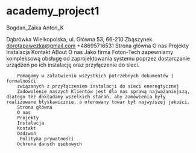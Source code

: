 # academy_project1
Bogdan_Zaika
Anton_K


Dąbrówka Wielkopolska, ul. Główna 53, 66-210 Zbąszynek
        dorotapawezka@gmail.com
        +48695716531
        Strona główna
        O nas
        Projekty
        Instalacja
        Kontakt
        ABout
        O nas
        Jako firma Foton-Tech zapewniamy kompleksową obsługę od zaprojektowania systemu poprzez dostarczanie urządzeń po ich instalację oraz przyłączenie do sieci.
        
        Pomagamy w załatwieniu wszystkich potrzebnych dokumentów i formalnośći
        związanych z przyłączeniem instalacji do sieci eneregtycznej
        Zadowolenie naszych Klientów jest dla nas sprawą najważaniejszą, dlatego też dokładamy wszelkich starań, aby zamówienia były realizowane błyskawicznie, a oferowany towar był najwyższej jakości.
        Strona główna
        O nas
        Projekty
        Instalacja
        Kontakt
        Oddzwoń
         Polityka prywatności 
        Ochrona danych osobowych